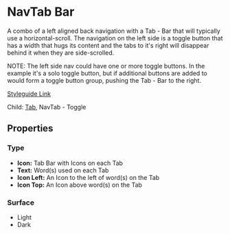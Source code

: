# NavTab Bar

A combo of a left aligned back navigation with a Tab - Bar that will typically use a horizontal-scroll. The navigation on the left side is a toggle button that has a width that hugs its content and the tabs to it's right will disappear behind it when they are side-scrolled.

NOTE: The left side nav could have one or more toggle buttons. In the example it's a solo toggle button, but if additional buttons are added to would form a toggle button group, pushing the Tab - Bar to the right.

[Styleguide Link](https://app.zeplin.io/styleguide/6041aec8159a9b10c34d0182/components?cseid=60e5f9a7c9c9c207f78a9879)

Child: [Tab](https://github.com/able-app/docs/blob/d689178b930c7095c750671b112985ac09eccd08/controls/%CE%B5%20elements/tab/tab.md), NavTab - Toggle

## Properties

### Type

- **Icon:** Tab Bar with Icons on each Tab
- **Text:** Word(s) used on each Tab
- **Icon Left:** An Icon to the left of word(s) on the Tab
- **Icon Top:** An Icon above word(s) on the Tab

### Surface

- Light
- Dark

